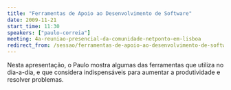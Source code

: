 ```yaml
---
title: "Ferramentas de Apoio ao Desenvolvimento de Software"
date: 2009-11-21
start_time: 11:30
speakers: ["paulo-correia"]
meeting: 4a-reuniao-presencial-da-comunidade-netponto-em-lisboa
redirect_from: /sessao/ferramentas-de-apoio-ao-desenvolvimento-de-software/
---
```


Nesta apresentação, o Paulo mostra algumas das ferramentas que utiliza no dia-a-dia, e que considera indispensáveis para aumentar a produtividade e resolver problemas.
